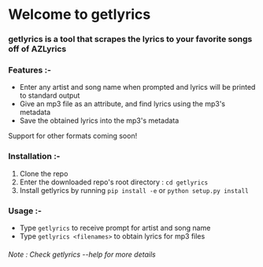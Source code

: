 # Welcome to getlyrics

### getlyrics is a tool that scrapes the lyrics to your favorite songs off of AZLyrics

### Features :-
* Enter any artist and song name when prompted and lyrics will be printed to standard output
* Give an mp3 file as an attribute, and find lyrics using the mp3's metadata
* Save the obtained lyrics into the mp3's metadata

Support for other formats coming soon!

### Installation :-
1. Clone the repo
2. Enter the downloaded repo's root directory : `cd getlyrics`
3. Install getlyrics by running `pip install -e` or `python setup.py install`

### Usage :-
* Type `getlyrics` to receive prompt for artist and song name
* Type `getlyrics <filenames>` to obtain lyrics for mp3 files

###### Note : Check getlyrics --help for more details
